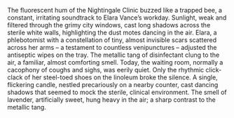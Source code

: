 The fluorescent hum of the Nightingale Clinic buzzed like a trapped bee, a constant, irritating soundtrack to Elara Vance’s workday.  Sunlight, weak and filtered through the grimy city windows, cast long shadows across the sterile white walls, highlighting the dust motes dancing in the air.  Elara, a phlebotomist with a constellation of tiny, almost invisible scars scattered across her arms – a testament to countless venipunctures –  adjusted the antiseptic wipes on the tray.  The metallic tang of disinfectant clung to the air, a familiar, almost comforting smell.  Today, the waiting room, normally a cacophony of coughs and sighs, was eerily quiet.  Only the rhythmic click-clack of her steel-toed shoes on the linoleum broke the silence.  A single, flickering candle, nestled precariously on a nearby counter, cast dancing shadows that seemed to mock the sterile, clinical environment. The smell of lavender, artificially sweet, hung heavy in the air;  a sharp contrast to the metallic tang.
